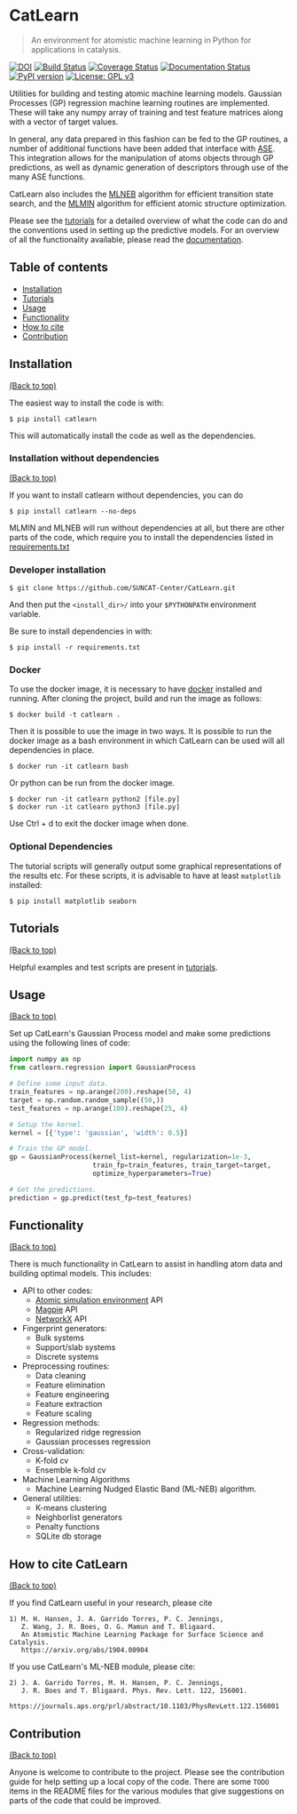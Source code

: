 # CatLearn

> An environment for atomistic machine learning in Python for applications in catalysis.

[![DOI](https://zenodo.org/badge/130307939.svg)](https://zenodo.org/badge/latestdoi/130307939) [![Build Status](https://travis-ci.org/SUNCAT-Center/CatLearn.svg?branch=master)](https://travis-ci.org/SUNCAT-Center/CatLearn) [![Coverage Status](https://coveralls.io/repos/github/SUNCAT-Center/CatLearn/badge.svg?branch=master)](https://coveralls.io/github/SUNCAT-Center/CatLearn?branch=master) [![Documentation Status](https://readthedocs.org/projects/catlearn/badge/?version=latest)](http://catlearn.readthedocs.io/en/latest/?badge=latest) [![PyPI version](https://badge.fury.io/py/CatLearn.svg)](https://badge.fury.io/py/CatLearn) [![License: GPL v3](https://img.shields.io/badge/License-GPL%20v3-blue.svg)](https://www.gnu.org/licenses/gpl-3.0)

Utilities for building and testing atomic machine learning models. Gaussian Processes (GP) regression machine learning routines are implemented. These will take any numpy array of training and test feature matrices along with a vector of target values.

In general, any data prepared in this fashion can be fed to the GP routines, a number of additional functions have been added that interface with [ASE](https://wiki.fysik.dtu.dk/ase/). This integration allows for the manipulation of atoms objects through GP predictions, as well as dynamic generation of descriptors through use of the many ASE functions.

CatLearn also includes the [MLNEB](https://github.com/mhangaard/CatLearn/tree/v061/tutorials/11_NEB) algorithm for efficient transition state search, and the [MLMIN](https://github.com/mhangaard/CatLearn/tree/v061/tutorials/12_MLMin) algorithm for efficient atomic structure optimization.

Please see the [tutorials](https://github.com/SUNCAT-Center/CatLearn/tree/master/tutorials) for a detailed overview of what the code can do and the conventions used in setting up the predictive models. For an overview of all the functionality available, please read the [documentation](http://catlearn.readthedocs.io/en/latest/).

## Table of contents

-   [Installation](#installation)
-   [Tutorials](#tutorials)
-   [Usage](#usage)
-   [Functionality](#functionality)
-   [How to cite](#how-to-cite-catlearn)
-   [Contribution](#contribution)

## Installation

[(Back to top)](#table-of-contents)

The easiest way to install the code is with:

```shell
$ pip install catlearn
```

This will automatically install the code as well as the dependencies. 

### Installation without dependencies

[(Back to top)](#table-of-contents)

If you want to install catlearn without dependencies, you can do

```shell
$ pip install catlearn --no-deps
```

MLMIN and MLNEB will run without dependencies at all, but there are other parts of the code, which require you to install the dependencies listed in [requirements.txt](https://github.com/SUNCAT-Center/CatLearn/blob/master/requirements.txt)

### Developer installation

```shell
$ git clone https://github.com/SUNCAT-Center/CatLearn.git
```

And then put the `<install_dir>/` into your `$PYTHONPATH` environment variable.

Be sure to install dependencies in with:

```shell
$ pip install -r requirements.txt
```

### Docker

To use the docker image, it is necessary to have [docker](https://www.docker.com) installed and running. After cloning the project, build and run the image as follows:

```shell
$ docker build -t catlearn .
```

Then it is possible to use the image in two ways. It is possible to run the docker image as a bash environment in which CatLearn can be used will all dependencies in place.

```shell
$ docker run -it catlearn bash
```

Or python can be run from the docker image.

```shell
$ docker run -it catlearn python2 [file.py]
$ docker run -it catlearn python3 [file.py]
```

Use Ctrl + d to exit the docker image when done.

### Optional Dependencies

The tutorial scripts will generally output some graphical representations of the results etc. For these scripts, it is advisable to have at least `matplotlib` installed:

```shell
$ pip install matplotlib seaborn
```

## Tutorials

[(Back to top)](#table-of-contents)

Helpful examples and test scripts are present in [tutorials](https://github.com/SUNCAT-Center/CatLearn/tree/master/tutorials).

## Usage

[(Back to top)](#table-of-contents)

Set up CatLearn's Gaussian Process model and make some predictions using the following lines of code:

```python
import numpy as np
from catlearn.regression import GaussianProcess

# Define some input data.
train_features = np.arange(200).reshape(50, 4)
target = np.random.random_sample((50,))
test_features = np.arange(100).reshape(25, 4)

# Setup the kernel.
kernel = [{'type': 'gaussian', 'width': 0.5}]

# Train the GP model.
gp = GaussianProcess(kernel_list=kernel, regularization=1e-3,
                     train_fp=train_features, train_target=target,
                     optimize_hyperparameters=True)

# Get the predictions.
prediction = gp.predict(test_fp=test_features)
```

## Functionality

[(Back to top)](#table-of-contents)

There is much functionality in CatLearn to assist in handling atom data and building optimal models. This includes:

-   API to other codes:
    -   [Atomic simulation environment](https://wiki.fysik.dtu.dk/ase/) API
    -   [Magpie](https://bitbucket.org/wolverton/magpie) API
    -   [NetworkX](https://networkx.github.io/) API
-   Fingerprint generators:
    -   Bulk systems
    -   Support/slab systems
    -   Discrete systems
-   Preprocessing routines:
    -   Data cleaning
    -   Feature elimination
    -   Feature engineering
    -   Feature extraction
    -   Feature scaling
-   Regression methods:
    -   Regularized ridge regression
    -   Gaussian processes regression
-   Cross-validation:
    -   K-fold cv
    -   Ensemble k-fold cv
-   Machine Learning Algorithms
    -   Machine Learning Nudged Elastic Band (ML-NEB) algorithm.
-   General utilities:
    -   K-means clustering
    -   Neighborlist generators
    -   Penalty functions
    -   SQLite db storage

## How to cite CatLearn

[(Back to top)](#table-of-contents)

If you find CatLearn useful in your research, please cite

    1) M. H. Hansen, J. A. Garrido Torres, P. C. Jennings, 
       Z. Wang, J. R. Boes, O. G. Mamun and T. Bligaard.
       An Atomistic Machine Learning Package for Surface Science and Catalysis.
       https://arxiv.org/abs/1904.00904

If you use CatLearn's ML-NEB module, please cite:

    2) J. A. Garrido Torres, M. H. Hansen, P. C. Jennings,
       J. R. Boes and T. Bligaard. Phys. Rev. Lett. 122, 156001.
       https://journals.aps.org/prl/abstract/10.1103/PhysRevLett.122.156001

## Contribution

[(Back to top)](#table-of-contents)

Anyone is welcome to contribute to the project. Please see the contribution guide for help setting up a local copy of the code. There are some `TODO` items in the README files for the various modules that give suggestions on parts of the code that could be improved.
